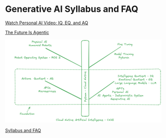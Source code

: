 # Generative AI Syllabus and FAQ

[Watch Personal AI Video: IQ, EQ, and AQ](https://www.facebook.com/share/r/FnWHoVjkQXKRSiRy/?mibextid=0VwfS7)

[The Future Is Agentic](https://www.youtube.com/watch?v=ZYf9V2fSFwU)

![alt GenAI Learning Tree](learning_tree.png "Generative AI Learning Tree")

[Syllabus and FAQ](https://docs.google.com/document/d/15usu1hkrrRLRjcq_3nCTT-0ljEcgiC44iSdvdqrCprk/edit?usp=sharing)